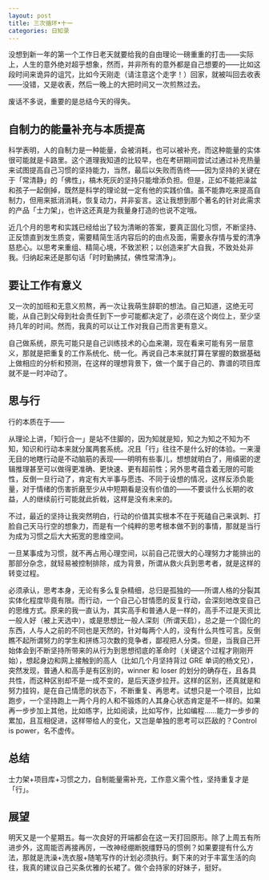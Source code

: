 ```yaml
---
layout: post
title: 三次循环•十一
categories: 日知录
---
```


没想到新一年的第一个工作日老天就要给我的自由理论一磅重重的打击——实际上，人生的意外绝对超乎想象，然而，并非所有的意外都是自己想要的——比如这段时间来诡异的诅咒，比如今天刚走（请注意这个走字！）回家，就被叫回去收表——没错，又是收表，然后一晚上的大把时间又一次煎熬过去。

废话不多说，重要的是总结今天的得失。

## 自制力的能量补充与本质提高

科学表明，人的自制力是一种能量，会被消耗，也可以被补充，而这种能量的实体很可能就是卡路里。这个道理我知道的比较早，也在考研期间尝试过通过补充热量来试图提高自己习惯的坚持能力，当然，最后以失败而告终——因为坚持的关键在于「常清静」的「佛性」，槁木死灰的坚持只能增添负担。但是，正如不能把澡盆和孩子一起倒掉，既然是科学的理论就一定有他的实践价值。虽不能靠吃来提高自制力，但用来抵消消耗，恢复动力，并非妄言。这让我想到那个著名的针对此需求的产品「士力架」，也许这还真是为我量身打造的也说不定哦。

近几个月的思考和实践已经给出了较为清晰的答案，要真正固化习惯，不断坚持、正反馈直到发生质变，需要精简生活内容后的的由点及面，需要永存情与爱的清净慈悲心。以思考来重组、精简心境，不致淤积；以创造来扩大自我，不致处处非我。归纳起来还是那句话「时时勤拂拭，佛性常清净」。

## 要让工作有意义

又一次的加班和无意义煎熬，再一次让我萌生辞职的想法。自己知道，这绝无可能，从自己到父母到社会责任到下一步可能都决定了，必须在这个岗位上，至少坚持几年的时间。然而，我真的可以让工作对我自己而言更有意义。

自己做系统，原先可能只是自己训练技术的心血来潮，现在看来可能有另一层意义，那就是把重复的工作系统化、统一化。再说自己本来就打算在掌握的数据基础上做相应的分析和预测，在这样的理想背景下，做一个属于自己的、靠谱的项目库就不是一时冲动了。

## 思与行
行的本质在于——

从理论上讲，「知行合一」是站不住脚的，因为知就是知，知之为知之不知为不知，知识和行动本来就分属两套系统。况且「行」往往不是什么好的体验。一来漫无目的地瞎行动是不动脑筋的表现——明明有些事儿，想想就明白了，用缜密的逻辑推理甚至可以做得更准确、更快速、更有超前性；另外思考蕴含着无限的可能性，反倒一旦行动了，肯定有大半事与愿违、不同于设想的情况，这样反添负能量，对于情绪的伤害折磨至少从中短期看是没有价值的——不要谈什么长期的收益，人的继续前行可能就此折戟，这样是没有未来的。

不过，最近的坚持让我突然明白，行动的价值其实根本不在于死磕自己来讽刺、打脸自己天马行空的想象力，而是有一个纯粹的思考根本做不到的事情，那就是当行为成为习惯之后大大拓宽的思维空间。

一旦某事成为习惯，就不再占用心理空间，以前自己花很大的心理努力才能排出的那部分杂念，就轻易被控制排除，成为背景，所谓从救火兵到思考者，就是这样的转变过程。

必须承认，思考本身，无论有多么复杂精细，总归是孤独的——所谓人格的分裂其实体化程度毕竟有限。而行动，一个自己心甘情愿的反复行动，会深刻地改变自己的思维方式。原来的我一直认为，其实高手和普通人是一样的，高手不过是天资比一般人好（被上天选中），或是思想比一般人深刻（所谓天启），总之是一个固化的东西，人与人之前的不同也是天然的，针对每两个人的，没有什么共性可言。反倒瞧不起所谓努力的学生和拼练习次数的竞争者，鄙视把人分类。但是，当我自己开始体会到不断坚持所带来的从行为到思想彻底的革命时（关键这个过程才刚刚开始），想起身边和网上接触到的高人（比如几个月坚持背过 GRE 单词的杨文兄），突然发现，普通人和高手是有区别的，winner 和 loser 的划分的确存在，且各具共性，而这种区别却不是一成不变的，是后天逐步拉开。这样的区别，还真就是和努力挂钩，是在自己情愿的状态下，不断重复、再思考。试想只是一个项目，比如跑步，一个坚持跑上一两个月的人和不锻炼的人其身心状态肯定是不一样的。如果再一步步加上其他，比如练字，比如阅读，比如写作，比如编程……能力一步步的累加，且互相促进，这样带给人的变化，又岂是单独的思考可以匹敌的？Control is power，名不虚传。

## 总结
士力架+项目库+习惯之力，自制能量需补充，工作意义需个性，坚持重复才是「行」。

## 展望
明天又是一个星期五。每一次良好的开端都会在这一天打回原形。除了上周五有所进步外，这周能否再接再厉，一改神经绷断脱缰野马的惯例？如果要提有什么方法，那就是洗澡+洗衣服+随笔写作的计划必须执行。剩下来的对于丰富生活的向往，我真的建议自己买条优雅的长裙了。做个会持家的好妹子，挺好。

